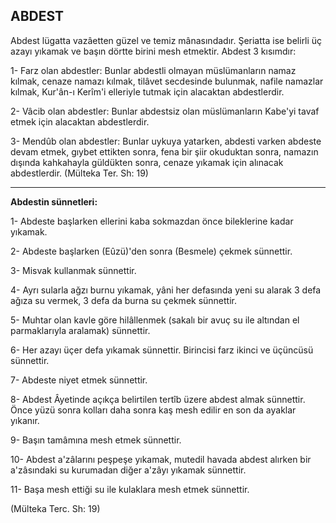 ## ABDEST

Abdest lügatta vazâetten güzel ve temiz mânasındadır. Şeriatta ise belir­li üç azayı yıkamak ve başın dörtte birini mesh etmektir. Abdest 3 kısımdır:

1- Farz olan abdestler: Bunlar abdestli olmayan müslümanların namaz kılmak, cenaze namazı kılmak, tilâvet secdesinde bulunmak, nafile nama­zlar kılmak, Kur'ân-ı Kerîm'i elleriyle tutmak için alacaktan abdestlerdir.

2- Vâcib olan abdestler: Bunlar abdestsiz olan müslümanların Kabe'yi tavaf etmek için alacaktan abdestlerdir.

3- Mendûb olan abdestler: Bunlar uykuya yatarken, abdesti varken abdeste devam etmek, gıybet ettikten sonra, fena bir şiir okuduktan sonra, na­mazın dışında kahkahayla güldükten sonra, cenaze yıkamak için alınacak abdestlerdir. (Mülteka Ter. Sh: 19)

<hr>

**Abdestin sünnetleri:**

1- Abdeste başlarken ellerini kaba sokmazdan önce bileklerine kadar yıkamak.

2- Abdeste başlarken (Eûzü)'den sonra (Besmele) çekmek sünnettir.

3- Misvak kullanmak sünnettir.

4- Ayrı sularla ağzı burnu yıkamak, yâni her defasında yeni su alarak 3 defa ağıza su vermek, 3 defa da burna su çekmek sünnettir.

5- Muhtar olan kavle göre hilâllenmek (sakalı bir avuç su ile altından el parmaklarıyla aralamak) sünnettir.

6- Her azayı üçer defa yıkamak sünnettir. Birincisi farz ikinci ve üçüncüsü sünnettir.

7- Abdeste niyet etmek sünnettir.

8- Abdest Âyetinde açıkça belirtilen tertîb üzere abdest almak sünnettir. Önce yüzü sonra kolları daha sonra kaş mesh edilir en son da ayaklar yıkanır.

9- Başın tamâmına mesh etmek sünnettir.

10- Abdest a'zâlarını peşpeşe yıkamak, mutedil havada abdest alırken bir a'zâsındaki su kurumadan diğer a'zâyı yıkamak sünnettir.

11- Başa mesh ettiği su ile kulaklara mesh etmek sünnettir.

(Mülteka Terc. Sh: 19)
